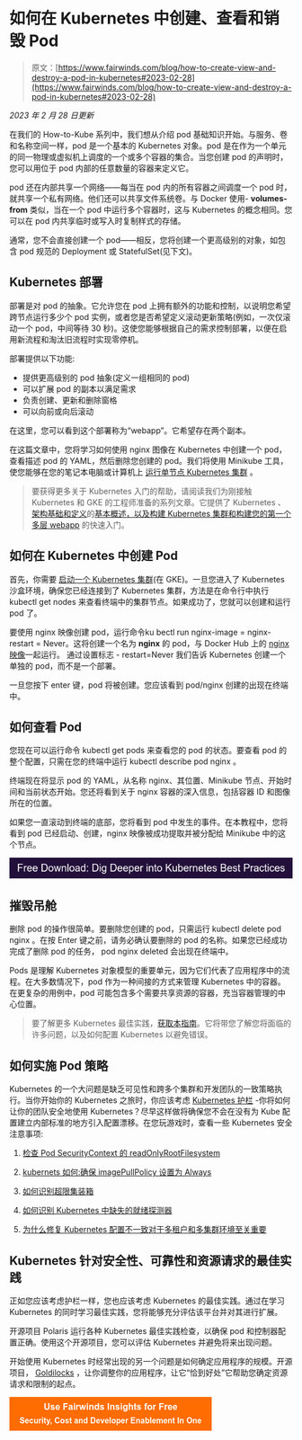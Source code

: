 # 如何在 Kubernetes 中创建、查看和销毁 Pod

> 原文：[https://www.fairwinds.com/blog/how-to-create-view-and-destroy-a-pod-in-kubernetes#2023-02-28](https://www.fairwinds.com/blog/how-to-create-view-and-destroy-a-pod-in-kubernetes#2023-02-28)

 *2023 年 2 月 28 日更新*

在我们的 How-to-Kube 系列中，我们想从介绍 pod 基础知识开始。与服务、卷和名称空间一样，pod 是一个基本的 Kubernetes 对象。pod 是在作为一个单元的同一物理或虚拟机上调度的一个或多个容器的集合。当您创建 pod 的声明时，您可以用位于 pod 内部的任意数量的容器来定义它。

pod 还在内部共享一个网络——每当在 pod 内的所有容器之间调度一个 pod 时，就共享一个私有网络。他们还可以共享文件系统卷。与 Docker 使用- **volumes-from** 类似，当在一个 pod 中运行多个容器时，这与 Kubernetes 的概念相同。您可以在 pod 内共享临时或写入时复制样式的存储。

通常，您不会直接创建一个 pod——相反，您将创建一个更高级别的对象，如包含 pod 规范的 Deployment 或 StatefulSet(见下文)。

## **Kubernetes 部署**

部署是对 pod 的抽象。它允许您在 pod 上拥有额外的功能和控制，以说明您希望跨节点运行多少个 pod 实例，或者您是否希望定义滚动更新策略(例如，一次仅滚动一个 pod，中间等待 30 秒)。这使您能够根据自己的需求控制部署，以便在启用新流程和淘汰旧流程时实现零停机。

部署提供以下功能:

*   提供更高级别的 pod 抽象(定义一组相同的 pod)
*   可以扩展 pod 的副本以满足需求
*   负责创建、更新和删除窗格
*   可以向前或向后滚动

在这里，您可以看到这个部署称为“webapp”。它希望存在两个副本。

在这篇文章中，您将学习如何使用 nginx 图像在 Kubernetes 中创建一个 pod，查看描述 pod 的 YAML，然后删除您创建的 pod。我们将使用 Minikube 工具，使您能够在您的笔记本电脑或计算机上  [运行单节点 Kubernetes 集群](https://www.fairwinds.com/developer-hub/making-kubernetes-fully-operational) 。

> 要获得更多关于 Kubernetes 入门的帮助，请阅读我们为刚接触 Kubernetes 和 GKE 的工程师准备的系列文章。它提供了 Kubernetes 、[架构基础和定义](https://www.fairwinds.com/blog/getting-started-with-kubernetes-architecture-basics-definitions)的[基本概述，以及构建 Kubernetes 集群和](https://www.fairwinds.com/blog/what-problems-does-kubernetes-solve)[构建您的第一个多层 webapp](https://www.fairwinds.com/blog/how-to-deploy-multi-tiered-web-application-with-kubernetes) 的快速入门。

## 如何在 Kubernetes 中创建 Pod

首先，你需要  [启动一个 Kubernetes 集群](/blog/how-to-build-a-kubernetes-cluster-in-gke)(在 GKE)。一旦您进入了 Kubernetes 沙盒环境，确保您已经连接到了 Kubernetes 集群，方法是在命令行中执行 kubectl get nodes 来查看终端中的集群节点。如果成功了，您就可以创建和运行 pod 了。

要使用 nginx 映像创建 pod，运行命令ku bectl run nginx-image = nginx-restart = Never。这将创建一个名为 **nginx** 的 pod，与 Docker Hub 上的 [nginx 映像](https://hub.docker.com/_/nginx/)一起运行。 通过设置标志 - restart=Never 我们告诉 Kubernetes 创建一个单独的 pod，而不是一个部署。

一旦您按下 enter 键，pod 将被创建。您应该看到 pod/nginx 创建的出现在终端中。

## 如何查看 Pod

您现在可以运行命令 kubectl get pods 来查看您的 pod 的状态。要查看 pod 的整个配置，只需在您的终端中运行 kubectl describe pod nginx 。

终端现在将显示 pod 的 YAML，从名称 nginx、其位置、Minikube 节点、开始时间和当前状态开始。您还将看到关于 nginx 容器的深入信息，包括容器 ID 和图像所在的位置。

如果您一直滚动到终端的底部，您将看到 pod 中发生的事件。在本教程中，您将看到 pod 已经启动、创建，nginx 映像被成功提取并被分配给 Minikube 中的这个节点。

[![Related Resource: Kubernetes Best Practices Whitepaper](img/312bd1689890eb3c36d7b20b763f0e1c.png)](https://cta-redirect.hubspot.com/cta/redirect/2184645/73982414-9e2a-405e-8776-4b8369f49814)

## 摧毁吊舱

删除 pod 的操作很简单。要删除您创建的 pod，只需运行 kubectl delete pod nginx 。在按 Enter 键之前，请务必确认要删除的 pod 的名称。如果您已经成功完成了删除 pod 的任务， pod nginx deleted 会出现在终端中。

Pods 是理解 Kubernetes 对象模型的重要单元，因为它们代表了应用程序中的流程。在大多数情况下，pod 作为一种间接的方式来管理 Kubernetes 中的容器。在更复杂的用例中，pod 可能包含多个需要共享资源的容器，充当容器管理的中心位置。

> 要了解更多 Kubernetes 最佳实践，[获取本指南](/kubernetes-best-practices-comprehensive-white-paper)。它将带您了解您将面临的许多问题，以及如何配置 Kubernetes 以避免错误。

## 如何实施 Pod 策略

Kubernetes 的一个大问题是缺乏可见性和跨多个集群和开发团队的一致策略执行。当你开始你的 Kubernetes 之旅时，你应该考虑 [Kubernetes 护栏](/enforce-kubernetes-policy) -你将如何让你的团队安全地使用 Kubernetes？尽早这样做将确保您不会在没有为 Kube 配置建立内部标准的地方引入配置漂移。在您玩游戏时，查看一些 Kubernetes 安全注意事项:

1.  [检查 Pod SecurityContext 的 readOnlyRootFilesystem](https://www.fairwinds.com/blog/check-kubernetes-pod-securitycontext-for-readonlyrootfilesystem)

2.  [kubernets 如何:确保 imagePullPolicy 设置为 Always](https://www.fairwinds.com/blog/kubernetes-how-to-ensure-imagepullpolicy-set-to-always)

3.  [如何识别超限集装箱](https://www.fairwinds.com/blog/how-to-identify-over-permissioned-containers)

4.  [如何识别 Kubernetes 中缺失的就绪探测器](https://www.fairwinds.com/blog/how-to-identify-missing-readiness-probes-in-kubernetes)

5.  [为什么修复 Kubernetes 配置不一致对于多租户和多集群环境至关重要](/blog/why-fixing-kubernetes-configuration-inconsistencies-is-critical-for-multi-tenant-and-multi-cluster-environments)

## Kubernetes 针对安全性、可靠性和资源请求的最佳实践

正如您应该考虑护栏一样，您也应该考虑 Kubernetes 的最佳实践。通过在学习 Kubernetes 的同时学习最佳实践，您将能够充分评估该平台并对其进行扩展。

开源项目 Polaris 运行各种 Kubernetes 最佳实践检查，以确保 pod 和控制器配置正确。使用这个开源项目，您可以评估 Kubernetes 并避免将来出现问题。

开始使用 Kubernetes 时经常出现的另一个问题是如何确定应用程序的规模。开源项目， [Goldilocks](https://goldilocks.docs.fairwinds.com/) ，让你调整你的应用程序，让它“恰到好处”它帮助您确定资源请求和限制的起点。

[![Use Fairwinds Insights for Free Security, Cost and Developer Enablement In One](img/7c86296320eb01b215d8e2755e9c5b9d.png)](https://cta-redirect.hubspot.com/cta/redirect/2184645/34aa4987-a1f9-438a-a145-d7d82d5c479a)